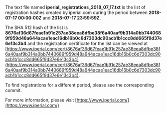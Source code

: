 The text file named **iperial_registrations_2018_07_17.txt** is the list of registration hashes created by iperial.com during the period between **2018-07-17 00:00:00Z** and **2018-07-17 23:59:59Z**.

The SHA 512 hash of the list is **8676af36d67feae1b91c257ae38eea8dfbe38f6a40aaf9b314a0bb7440689f959d48a644acae1eac16db16b0c6d7303dc90acb1b1ccc8dd665f9d37e6e13c3b4** and the registration certificate for the list can be viewed at [https://www.iperial.com/cert/8676af36d67feae1b91c257ae38eea8dfbe38f6a40aaf9b314a0bb7440689f959d48a644acae1eac16db16b0c6d7303dc90acb1b1ccc8dd665f9d37e6e13c3b4](https://www.iperial.com/cert/8676af36d67feae1b91c257ae38eea8dfbe38f6a40aaf9b314a0bb7440689f959d48a644acae1eac16db16b0c6d7303dc90acb1b1ccc8dd665f9d37e6e13c3b4).

To find registrations for a different period, please see the corresponding commit.

For more information, please visit [https://www.iperial.com/](https://www.iperial.com/)
